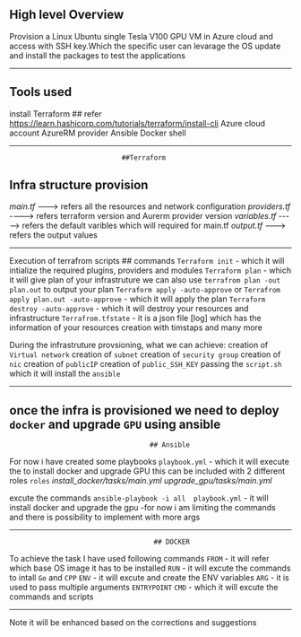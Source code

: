 ## High level Overview
 Provision a Linux Ubuntu single Tesla V100 GPU VM in Azure cloud and access with SSH key.Which the specific user can levarage the OS update and install the packages to test the applications 
***********************************************************************************************************
## Tools used
install Terraform       ## refer https://learn.hashicorp.com/tutorials/terraform/install-cli
Azure cloud account
AzureRM provider
Ansible
Docker
shell
***********************************************************************************************************
                                ##Terraform
## Infra structure provision
*main.tf*    ---> refers all the resources and network configuration
*providers.tf*  ----> refers terraform version and Aurerm provider version
*variables.tf*  -----> refers the default varibles which will required for main.tf 
*output.tf*   ---> refers the output values 

***********************************************************************************************************
Execution of terrafrom scripts
                                    ## commands
`Terraform init`   - which it will intialize the required plugins, providers and modules
`Terraform plan`   - which it will give plan of your infrastruture we can also use  `terrafrom plan -out plan.out` to output your plan
`Terraform apply -auto-approve` or `Terrafrom apply plan.out -auto-approve`  - which it will apply the plan 
`Terraform destroy -auto-approve`   - which it will destroy your resources and infrastructure
`Terrafrom.tfstate`  - it is a json file [log] which has the information of your resources creation with timstaps and many more

 During the infrastruture provsioning, what we can achieve:
 creation of `Virtual network`
 creation of `subnet`
 creation of `security group`
 creation of `nic`
 creation of `publicIP`
 creation of `public_SSH_KEY`
 passing the `script.sh` which it will install the `ansible` 

***********************************************************************************************************

## once the infra is provisioned we need to deploy `docker` and upgrade `GPU` using ansible
                                       ## Ansible
For now i have created some playbooks
`playbook.yml`  - which it will execute the to install docker and upgrade GPU this can be included with 2 different roles
`roles`
  *install_docker/tasks/main.yml*
  *upgrade_gpu/tasks/main.yml*
  
 excute the commands 
 `ansible-playbook -i all  playbook.yml`  - it will install docker and upgrade the gpu
    -for now i am limiting the commands and there is possibility to implement with more args
  ***********************************************************************************************************
  
                                        ## DOCKER
 To achieve the task
I have used following commands 
`FROM`  - it will refer which base OS image it has to be installed
`RUN`   - it will excute the commands to intall `Go` and `CPP`
`ENV`   - it will excute and create the ENV variables
`ARG`   -  it is used to pass multiple arguments
`ENTRYPOINT` `CMD` - which  it will excute the commands and scripts
******************************************************************************************************************

Note it will be enhanced based on the corrections and suggestions
